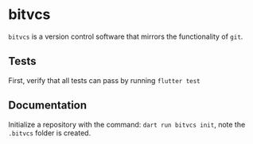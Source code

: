 # bitvcs
`bitvcs` is a version control software that mirrors the functionality of `git`.

## Tests
First, verify that all tests can pass by running `flutter test`

## Documentation
Initialize a repository with the command: `dart run bitvcs init`, note the `.bitvcs` folder is created.


